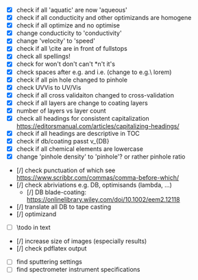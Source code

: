 - [x] check if all 'aquatic' are now 'aqueous'
- [x] check if all conducticity and other optimizands are homogene
- [x] check if all optimize and no optimise
- [x] change conducticity to 'conductivity'
- [x] change 'velocity' to 'speed'
- [x] check if all \cite are in front of fullstops
- [x] check all spellings!
- [x] check for won't don't can't \*n't it's 
- [x] check spaces after e.g. and i.e.  (change to e.g.\ lorem)
- [x] check if all pin hole changed to pinhole
- [x] check UVVis to UV/Vis
- [x] check if all cross validaiton changed to cross-validation
- [x] check if all layers are change to coating layers
- [x] number of layers vs layer count 
- [x] check all headings for consistent capitalization https://editorsmanual.com/articles/capitalizing-headings/
- [x] check if all headings are descriptive in TOC 
- [x] check if db/coating passt v_{DB}
- [x] check if all chemical elements are lowercase
- [x] change 'pinhole density' to 'pinhole'? or rather pinhole ratio
- [/] check punctuation of which see https://www.scribbr.com/commas/comma-before-which/
- [/] check abriviations e.g. DB, optimisands (lambda, ...)
    - [/] DB blade-coating: https://onlinelibrary.wiley.com/doi/10.1002/eem2.12118
- [/] translate all DB to tape casting 
- [/] optimizand 
- [ ] \todo in text
- [/] increase size of images (especially results)
- [/] check pdflatex output
- [ ] find sputtering settings
- [ ] find spectrometer instrument specifications
